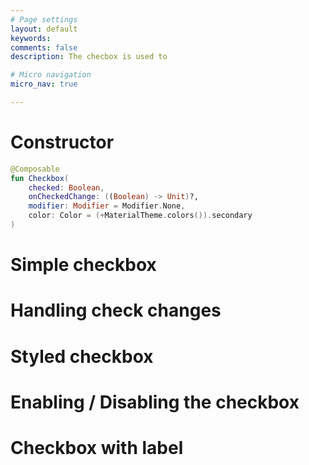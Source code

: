 ```yaml
---
# Page settings
layout: default
keywords:
comments: false
description: The checbox is used to

# Micro navigation
micro_nav: true

---
```


# Constructor

```kotlin
@Composable
fun Checkbox(
    checked: Boolean,
    onCheckedChange: ((Boolean) -> Unit)?,
    modifier: Modifier = Modifier.None,
    color: Color = (+MaterialTheme.colors()).secondary
)
```

# Simple checkbox


# Handling check changes


# Styled checkbox



# Enabling / Disabling the checkbox



# Checkbox with label
